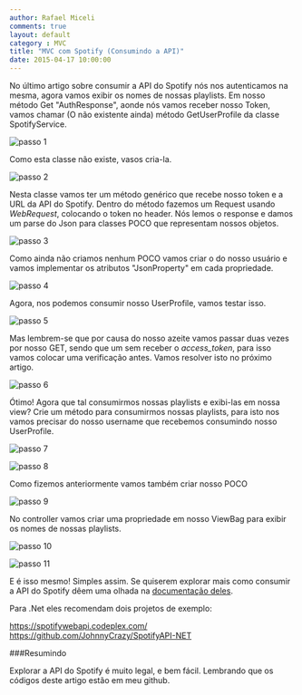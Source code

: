 ```yaml
---
author: Rafael Miceli
comments: true
layout: default
category : MVC
title: "MVC com Spotify (Consumindo a API)"
date: 2015-04-17 10:00:00
---
```



No último artigo sobre consumir a API do Spotify nós nos autenticamos na mesma, agora vamos exibir os nomes de nossas playlists. 
Em nosso método Get "AuthResponse", aonde nós vamos receber nosso Token, vamos chamar (O não existente ainda) método GetUserProfile da classe SpotifyService. 

![passo 1](http://rafael-miceli.com.br/ico/MVC-com-Spotify-Consumindo-a-Api/passo1.png)

Como esta classe não existe, vasos cria-la. 

![passo 2](http://rafael-miceli.com.br/ico/MVC-com-Spotify-Consumindo-a-Api/passo2.png)

Nesta classe vamos ter um método genérico que recebe nosso token e a URL da API do Spotify. 
Dentro do método fazemos um Request usando *WebRequest*, colocando o token no header. 
Nós lemos o response e damos um parse do Json para classes POCO que representam nossos objetos. 

![passo 3](http://rafael-miceli.com.br/ico/MVC-com-Spotify-Consumindo-a-Api/passo3.png)

Como ainda não criamos nenhum POCO vamos criar o do nosso usuário e vamos implementar os atributos "JsonProperty" em cada propriedade. 

![passo 4](http://rafael-miceli.com.br/ico/MVC-com-Spotify-Consumindo-a-Api/passo4.png)

Agora, nos podemos consumir nosso UserProfile, vamos testar isso. 

![passo 5](http://rafael-miceli.com.br/ico/MVC-com-Spotify-Consumindo-a-Api/passo5.png)

Mas lembrem-se que por causa do nosso azeite vamos passar duas vezes por nosso GET, sendo que um sem receber o *access_token*, para isso vamos colocar uma verificação antes.
Vamos resolver isto no próximo artigo.

![passo 6](http://rafael-miceli.com.br/ico/MVC-com-Spotify-Consumindo-a-Api/passo6.png)

Ótimo! Agora que tal consumirmos nossas playlists e exibi-las em nossa view? 
Crie um método para consumirmos nossas playlists, para isto nos vamos precisar do nosso username que recebemos consumindo nosso UserProfile. 

![passo 7](http://rafael-miceli.com.br/ico/MVC-com-Spotify-Consumindo-a-Api/passo7.png)

![passo 8](http://rafael-miceli.com.br/ico/MVC-com-Spotify-Consumindo-a-Api/passo8.png)

Como fizemos anteriormente vamos também criar nosso POCO 

![passo 9](http://rafael-miceli.com.br/ico/MVC-com-Spotify-Consumindo-a-Api/passo9.png)

No controller vamos criar uma propriedade em nosso ViewBag para exibir os nomes de nossas playlists. 

![passo 10](http://rafael-miceli.com.br/ico/MVC-com-Spotify-Consumindo-a-Api/passo10.png)

![passo 11](http://rafael-miceli.com.br/ico/MVC-com-Spotify-Consumindo-a-Api/passo11.png)

E é isso mesmo! Simples assim. 
Se quiserem explorar mais como consumir a API do Spotify dêem uma olhada na [documentação deles](https://developer.spotify.com/web-api/user-guide/).  

Para .Net eles recomendam dois projetos de exemplo: 

https://spotifywebapi.codeplex.com/
https://github.com/JohnnyCrazy/SpotifyAPI-NET 

###Resumindo 

Explorar a API do Spotify é muito legal, e bem fácil. 
Lembrando que os códigos deste artigo estão em meu github.  
